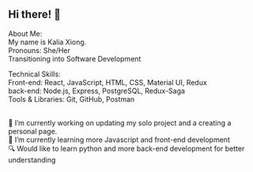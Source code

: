## Hi there! 👋

<!--
**kodexign/kodexign** is a ✨ _special_ ✨ repository because its `README.md` (this file) appears on your GitHub profile.

Here are some ideas to get you started:

- 🔭 I’m currently working on ...
- 🌱 I’m currently learning ...
- 👯 I’m looking to collaborate on ...
- 🤔 I’m looking for help with ...
- 💬 Ask me about ...
- 📫 How to reach me: ...
- 😄 Pronouns: ...
- ⚡ Fun fact: ...
-->

About Me:
<br> My name is Kalia Xiong.
<br> Pronouns: She/Her
<br> Transitioning into Software Development

Technical Skills:
<br>Front-end: React, JavaScript, HTML, CSS, Material UI, Redux
<br>back-end: Node.js, Express, PostgreSQL, Redux-Saga
<br>Tools & Libraries: Git, GitHub, Postman

<br>  🔭 I’m currently working on updating my solo project and a creating a personal page.
<br> 🌱 I’m currently learning more Javascript and front-end development
<br> 🔍 Would like to learn python and more back-end development for better understanding
  

